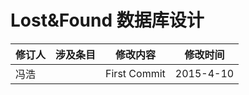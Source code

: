 # Lost&Found 数据库设计

|修订人|涉及条目|修改内容|修改时间|
|------|--------|--------|--------|
|冯浩||First Commit|2015-4-10|